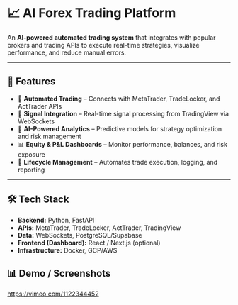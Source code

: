 # 📈 AI Forex Trading Platform

An **AI-powered automated trading system** that integrates with popular brokers and trading APIs to execute real-time strategies, visualize performance, and reduce manual errors.

---

## 🚀 Features
- 🤖 **Automated Trading** – Connects with MetaTrader, TradeLocker, and ActTrader APIs  
- 📡 **Signal Integration** – Real-time signal processing from TradingView via WebSockets  
- 🧠 **AI-Powered Analytics** – Predictive models for strategy optimization and risk management  
- 📊 **Equity & P&L Dashboards** – Monitor performance, balances, and risk exposure  
- 🔄 **Lifecycle Management** – Automates trade execution, logging, and reporting  

---

## 🛠️ Tech Stack
- **Backend:** Python, FastAPI  
- **APIs:** MetaTrader, TradeLocker, ActTrader, TradingView  
- **Data:** WebSockets, PostgreSQL/Supabase  
- **Frontend (Dashboard):** React / Next.js (optional)  
- **Infrastructure:** Docker, GCP/AWS

## 📊 Demo / Screenshots
https://vimeo.com/1122344452

